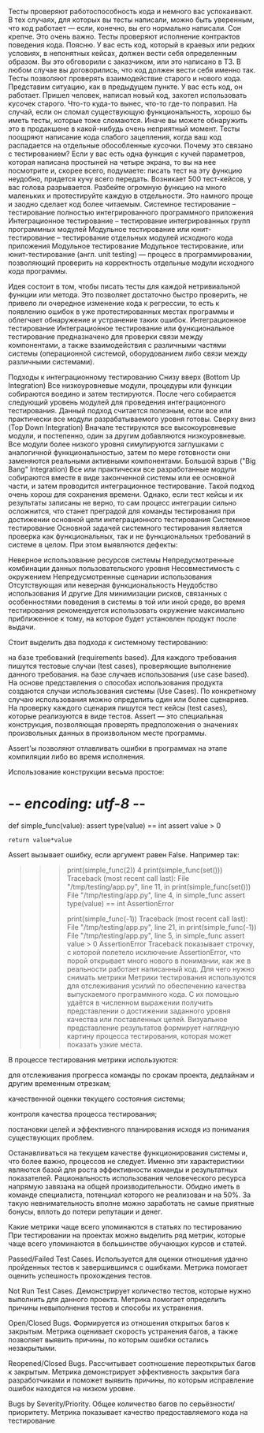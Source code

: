 Тесты проверяют работоспособность кода и немного вас успокаивают. В тех случаях, для которых вы тесты написали, можно быть уверенным, что код работает — если, конечно, вы его нормально написали. Сон крепче. Это очень важно. 
Тесты проверяют исполнение контрактов поведения кода. Поясню. У вас есть код, который в краевых или редких условиях, в непонятных кейсах, должен вести себя определенным образом. Вы это обговорили с заказчиком, или это написано в ТЗ. В любом случае вы договорились, что код должен вести себя именно так.
Тесты позволяют проверять взаимодействие старого и нового кода. Представим ситуацию, как в предыдущем пункте. У вас есть код, он работает. Пришел человек, написал новый код, захотел использовать кусочек старого. Что-то куда-то вынес, что-то где-то поправил. На случай, если он сломал существующую функциональность, хорошо бы иметь тесты, которые тоже сломаются. Иначе вы можете обнаружить это в продакшене в какой-нибудь очень неприятный момент. 
Тесты поощряют написание кода слабого зацепления, когда ваш код распадается на отдельные обособленные кусочки. Почему это связано с тестированием? Если у вас есть одна функция с кучей параметров, которая написана простыней на четыре экрана, то вы на нее посмотрите и, скорее всего, подумаете: писать тест на эту функцию неудобно, придется кучу всего передать. Возникает 500 тест-кейсов, у вас голова разрывается. Разбейте огромную функцию на много маленьких и протестируйте каждую в отдельности. Это намного проще и заодно сделает код более читаемым.
Системное тестирование – тестирование полностью интегрированного программного приложения 
Интеграционное тестирование – тестирование интегрированных групп программных модулей 
Модульное тестирование или юнит-тестирование – тестирование отдельных модулей исходного кода приложения
Модульное тестирование 
Модульное тестирование, или юнит-тестирование (англ. unit testing) — процесс в программировании, позволяющий проверить на корректность отдельные модули исходного кода программы. 
 
Идея состоит в том, чтобы писать тесты для каждой нетривиальной функции или метода. Это позволяет достаточно быстро проверить, не привело ли очередное изменение кода к регрессии, то есть к появлению ошибок в уже протестированных местах программы и облегчает обнаружение и устранение таких ошибок.
Интеграционное тестирование 
Интеграцио́нное тестирование или функциональное тестирование предназначено для проверки связи между компонентами, а также взаимодействия с различными частями системы (операционной системой, оборудованием либо связи между различными системами). 
 
Подходы к интеграционному тестированию 
Снизу вверх (Bottom Up Integration) 
Все низкоуровневые модули, процедуры или функции собираются воедино и затем тестируются. После чего собирается следующий уровень модулей для проведения интеграционного тестирования. Данный подход считается полезным, если все или практически все модули разрабатываемого уровня готовы. 
Сверху вниз (Top Down Integration) 
Вначале тестируются все высокоуровневые модули, и постепенно, один за другим добавляются низкоуровневые. Все модули более низкого уровня симулируются заглушками с аналогичной функциональностью, затем по мере готовности они заменяются реальными активными компонентами. 
Большой взрыв ("Big Bang" Integration) 
Все или практически все разработанные модули собираются вместе в виде законченной системы или ее основной части, и затем проводится интеграционное тестирование. Такой подход очень хорош для сохранения времени. Однако, если тест кейсы и их результаты записаны не верно, то сам процесс интеграции сильно осложнится, что станет преградой для команды тестирования при достижении основной цели интеграционного тестирования
Системное тестирование 
Основной задачей системного тестирования является проверка как функциональных, так и не функциональных требований в системе в целом. При этом выявляются дефекты: 
 
Неверное использование ресурсов системы 
Непредусмотренные комбинации данных пользовательского уровня 
Несовместимость с окружением 
Непредусмотренные сценарии использования 
Отсутствующая или неверная функциональность 
Неудобство использования 
И другие 
Для минимизации рисков, связанных с особенностями поведения в системы в той или иной среде, во время тестирования рекомендуется использовать окружение максимально приближенное к тому, на которое будет установлен продукт после выдачи. 
 
Стоит выделить два подхода к системному тестированию: 
 
на базе требований (requirements based). Для каждого требования пишутся тестовые случаи (test cases), проверяющие выполнение данного требования. 
на базе случаев использования (use case based). На основе представления о способах использования продукта создаются случаи использования системы (Use Cases). 
По конкретному случаю использования можно определить один или более сценариев. На проверку каждого сценария пишутся тест кейсы (test cases), которые реализуются в виде тестов.
Assert — это специальная конструкция, позволяющая проверять предположения о значениях произвольных данных в произвольном месте программы. 
 
Assert'ы позволяют отлавливать ошибки в программах на этапе компиляции либо во время исполнения. 
 
Использование конструкции весьма простое: 
 
# -*- encoding: utf-8 -*- 
 
def simple_func(value): 
    assert type(value) == int 
    assert value > 0 
 
    return value*value 
Assert вызывает ошибку, если аргумент равен False. Например так: 
 
>>> print(simple_func(2)) 
4 
>>> print(simple_func(set())) 
Traceback (most recent call last): 
  File "/tmp/testing/app.py", line 11, in <module> 
    print(simple_func(set())) 
  File "/tmp/testing/app.py", line 4, in simple_func 
    assert type(value) == int 
AssertionError 
>>> 
>>> print(simple_func(-1)) 
Traceback (most recent call last): 
  File "/tmp/testing/app.py", line 21, in <module> 
    print(simple_func(-1)) 
  File "/tmp/testing/app.py", line 5, in simple_func 
    assert value > 0 
AssertionError 
Traceback показывает строчку, с которой полетело исключение AssertionError, что порой открывает много нового в понимании, как же в реальности работает написанный код.
Для чего нужно снимать метрики 
Метрики тестирования используются для отслеживания усилий по обеспечению качества выпускаемого программного кода. С их помощью удаётся в численном выражении получить представлении о достижении заданного уровня качества или поставленных целей. Визуальное представление результатов формирует наглядную картину процесса тестирования, которая может показать узкие места. 
 
В процессе тестирования метрики используются: 
 
для отслеживания прогресса команды по срокам проекта, дедлайнам и другим временным отрезкам; 
 
качественной оценки текущего состояния системы; 
 
контроля качества процесса тестирования; 
 
постановки целей и эффективного планирования исходя из понимания существующих проблем. 
 
Останавливаться на текущем качестве функционирования системы и, что более важно, процессов не следует. Именно эти характеристики являются базой для роста эффективности команды и результатных показателей. Рациональность использования человеческого ресурса напрямую завязана на общей производительности. Обидно иметь в команде специалиста, потенциал которого не реализован и на 50%. За такую невнимательность вполне можно заработать не самые приятные бонусы, вплоть до потери репутации и денег. 
 
Какие метрики чаще всего упоминаются в статьях по тестированию 
При тестировании на проектах можно выделить ряд метрик, которые чаще всего упоминаются в большинстве обучающих курсов и статей. 
 
Passed/Failed Test Cases. Используется для оценки отношения удачно пройденных тестов к завершившимся с ошибками. Метрика помогает оценить успешность прохождения тестов. 
 
Not Run Test Cases. Демонстрирует количество тестов, которые нужно выполнить для данного проекта. Метрика помогает определить причины невыполнения тестов и способы их устранения. 
 
Open/Closed Bugs. Формируется из отношения открытых багов к закрытым. Метрика оценивает скорость устранения багов, а также позволяет выявить причины, по которым ошибки остались незакрытыми. 
 
Reopened/Closed Bugs. Рассчитывает соотношение переоткрытых багов к закрытым. Метрика демонстрирует эффективность закрытия бага разработчиками и поможет выявить причины, по которым исправление ошибок находится на низком уровне. 
 
Bugs by Severity/Priority. Общее количество багов по серьёзности/приоритету. Метрика показывает качество предоставляемого кода на тестирование

